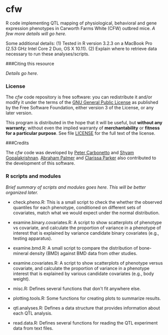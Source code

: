 # cfw

R code implementing QTL mapping of physiological, behavioral and gene
expression phenotypes in Carworth Farms White (CFW) outbred mice. *A
few more details will go here.*

Some additional details: (1) Tested in R version 3.2.3 on a MacBook
Pro (2.53 GHz Intel Core 2 Duo, OS X 10.11). (2) Explain where to
retrieve data necessary to run these analyses/scripts.

###Citing this resource

*Details go here.*

### License

The *cfw* code repository is free software: you can redistribute it
and/or modify it under the terms of the
[GNU General Public License](http://www.gnu.org/licenses/gpl.html) as
published by the Free Software Foundation, either version 3 of the
License, or any later version.

This program is distributed in the hope that it will be useful, but
**without any warranty**; without even the implied warranty of
**merchantability** or **fitness for a particular purpose**. See file
[LICENSE](LICENSE) for the full text of the license.

###Credits

The *cfw* code was developed by
[Peter Carbonetto](http://www.cs.ubc.ca/spider/pcarbo) and
[Shyam Gopalakrishnan](http://www.google.com).
[Abraham Palmer](http://palmerlab.org) and
[Clarissa Parker](http://www.middlebury.edu/academics/neuro/faculty/node/454157)
also contributed to the development of this software.

### R scripts and modules

*Brief summary of scripts and modules goes here. This will be better
organized later.*

+ check.pheno.R: This is a small script to check the whether the
observed quantiles for each phenotype, conditioned on different sets
of covariates, match what we would expect under the normal
distribution.

+ examine.binary.covariates.R: A script to show scatterplots of
phenotype vs covariate, and calculate the proportion of variance in a
phenotype of interest that is explained by variance candidate binary
covariates (e.g., testing apparatus).

+ examine.bmd.R: A small script to compare the distribution of
bone-mineral density (BMD) against BMD data from other studies.

+ examine.covariates.R: A script to show scatterplots of phenotype
versus covariate, and calculate the proportion of variance in a
phenotype interest that is explained by various candidate covariates
(e.g., body weight).

+ misc.R: Defines several functions that don't fit anywhere else.

+ plotting.tools.R: Some functions for creating plots to summarize
results.

+ qtl.analyses.R: Defines a data structure that provides information
about each QTL analysis.

+ read.data.R: Defines several functions for reading the QTL
experiment data from text files.
